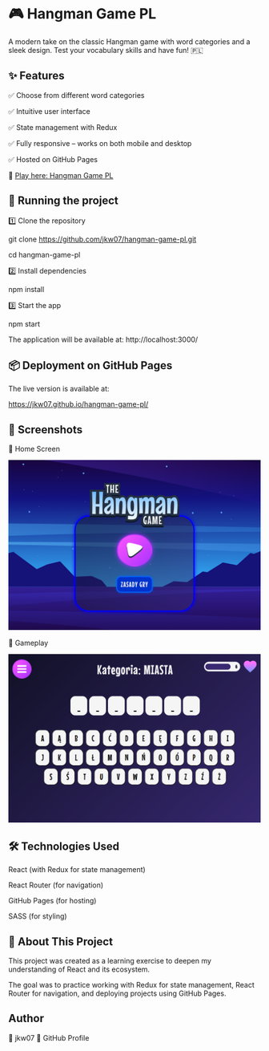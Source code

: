 # 🎮 Hangman Game PL

A modern take on the classic Hangman game with word categories and a sleek design. Test your vocabulary skills and have fun! 🇵🇱

## ✨ Features

✅ Choose from different word categories

✅ Intuitive user interface

✅ State management with Redux

✅ Fully responsive – works on both mobile and desktop

✅ Hosted on GitHub Pages

🔗 [Play here: Hangman Game PL](https://jkw07.github.io/hangman-game-pl/)

## 🚀 Running the project

1️⃣ Clone the repository

git clone https://github.com/jkw07/hangman-game-pl.git

cd hangman-game-pl

2️⃣ Install dependencies

npm install

3️⃣ Start the app

npm start

The application will be available at: http://localhost:3000/

## 📦 Deployment on GitHub Pages

The live version is available at:

https://jkw07.github.io/hangman-game-pl/

## 📸 Screenshots

🔹 Home Screen

![Home Screenshot](https://raw.githubusercontent.com/jkw07/hangman-game-pl/main/screenshots/home.png)

🔹 Gameplay

![Game Screenshot](https://raw.githubusercontent.com/jkw07/hangman-game-pl/main/screenshots/game.png)

## 🛠 Technologies Used

React (with Redux for state management)

React Router (for navigation)

GitHub Pages (for hosting)

SASS (for styling)

## 🎯 About This Project

This project was created as a learning exercise to deepen my understanding of React and its ecosystem.

The goal was to practice working with Redux for state management, React Router for navigation, and deploying projects using GitHub Pages.

## Author

👤 jkw07
📌 GitHub Profile
